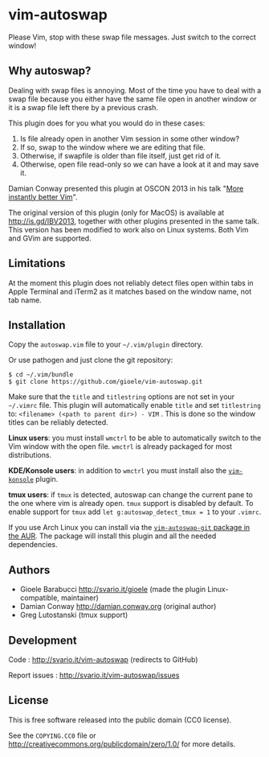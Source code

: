 vim-autoswap
============

Please Vim, stop with these swap file messages. Just switch to the correct window!


Why autoswap?
-------------

Dealing with swap files is annoying. Most of the time you have to deal with a
swap file because you either have the same file open in another window or it is
a swap file left there by a previous crash.

This plugin does for you what you would do in these cases:

1. Is file already open in another Vim session in some other window?
2. If so, swap to the window where we are editing that file.
3. Otherwise, if swapfile is older than file itself, just get rid of it.
4. Otherwise, open file read-only so we can have a look at it and may save it.

Damian Conway presented this plugin at OSCON 2013 in his talk
"[More instantly better Vim](http://programming.oreilly.com/2013/10/more-instantly-better-vim.html)".

The original version of this plugin (only for MacOS) is available at <http://is.gd/IBV2013>,
together with other plugins presented in the same talk. This version has
been modified to work also on Linux systems. Both Vim and GVim are supported.

Limitations
-----------

At the moment this plugin does not reliably detect files open within tabs in
Apple Terminal and iTerm2 as it matches based on the window name, not tab name.


Installation
------------

Copy the `autoswap.vim` file to your `~/.vim/plugin` directory.

Or use pathogen and just clone the git repository:

    $ cd ~/.vim/bundle
    $ git clone https://github.com/gioele/vim-autoswap.git

Make sure that the `title` and `titlestring` options are not set in your
`~/.vimrc` file. This plugin will automatically enable `title` and set
`titlestring` to: `<filename> (<path to parent dir>) - VIM` . This is done so
the window titles can be reliably detected.

**Linux users**: you must install `wmctrl` to be able to automatically switch to
the Vim window with the open file. `wmctrl` is already packaged for most
distributions.

**KDE/Konsole users**: in addition to `wmctrl` you must install also the
[`vim-konsole`](https://github.com/gergap/vim-konsole) plugin.

**tmux users**: if `tmux` is detected, autoswap can change the current pane to
the one where vim is already open. `tmux` support is disabled by default. To
enable support for `tmux` add `let g:autoswap_detect_tmux = 1` to your `.vimrc`.

If you use Arch Linux you can install via the [`vim-autoswap-git` package in the
AUR](https://aur.archlinux.org/packages/vim-autoswap-git/). The package will
install this plugin and all the needed dependencies.


Authors
-------

* Gioele Barabucci <http://svario.it/gioele> (made the plugin Linux-compatible, maintainer)
* Damian Conway <http://damian.conway.org> (original author)
* Greg Lutostanski (tmux support)


Development
-----------

Code
: <http://svario.it/vim-autoswap> (redirects to GitHub)

Report issues
: <http://svario.it/vim-autoswap/issues>


License
-------

This is free software released into the public domain (CC0 license).

See the `COPYING.CC0` file or <http://creativecommons.org/publicdomain/zero/1.0/>
for more details.
